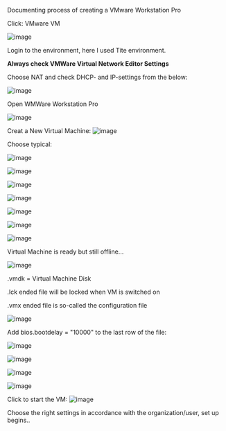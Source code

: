 Documenting process of creating a VMware Workstation Pro 


Click: VMware VM

![image](https://user-images.githubusercontent.com/19546253/233603926-bccefdb7-3a6b-4e2c-8e22-03f69d6a1e50.png)

Login to the environment, here I used Tite environment.

**Always check VMWare Virtual Network Editor Settings**

Choose NAT and check DHCP- and IP-settings from the below:

![image](https://user-images.githubusercontent.com/19546253/233604538-9978b837-f974-4c78-83f3-0de931a1ff35.png)

Open WMWare Workstation Pro 

![image](https://user-images.githubusercontent.com/19546253/233604964-f357e993-c7fa-45b8-88e2-61355a5dd960.png)

Creat a New Virtual Machine:
![image](https://user-images.githubusercontent.com/19546253/233605073-976e2945-ffca-4ba1-9bbf-d1ec6891d0e7.png)


Choose typical:

![image](https://user-images.githubusercontent.com/19546253/233605348-489df61c-1410-4ae1-8168-42ac91da5d6e.png)

![image](https://user-images.githubusercontent.com/19546253/233605489-ca5f2760-693c-413c-8892-9bb8dfb90474.png)


![image](https://user-images.githubusercontent.com/19546253/233605596-4cc17722-7b33-498a-b74d-188fe038704d.png)

![image](https://user-images.githubusercontent.com/19546253/233606913-7c36d960-226f-4583-9bc4-3e8016896f52.png)

![image](https://user-images.githubusercontent.com/19546253/233607003-bc0a57f6-c274-4271-8ddc-2c84d7201ec6.png)

![image](https://user-images.githubusercontent.com/19546253/233607052-a1e5fb1f-accc-41ee-bfd3-3da90781a264.png)

![image](https://user-images.githubusercontent.com/19546253/233607201-63a75c40-ddab-4118-9809-acbcadec6046.png)


Virtual Machine is ready but still offline...

![image](https://user-images.githubusercontent.com/19546253/233608371-158c92e2-3e17-4d7f-9649-e8b550d5eeb0.png)

.vmdk = Virtual Machine Disk 

.lck ended file will be locked when VM is switched on 

.vmx ended file is so-called the configuration file

![image](https://user-images.githubusercontent.com/19546253/233609033-e20bb711-f6d2-4976-a1c4-bbb259e368e1.png)

Add bios.bootdelay = "10000" to the last row of the file:

![image](https://user-images.githubusercontent.com/19546253/233609164-d0dc391d-9869-443d-ad49-78d1a7282e3d.png)


![image](https://user-images.githubusercontent.com/19546253/233609513-8788cb8c-2f4c-4bd5-a02f-d7115192c0d3.png)



![image](https://user-images.githubusercontent.com/19546253/233609679-53ec5c03-9cd6-4ca7-8f05-22d72be58223.png)


![image](https://user-images.githubusercontent.com/19546253/233609914-84a0f241-6f29-4891-8501-7c4333401f49.png)


Click to start the VM:
![image](https://user-images.githubusercontent.com/19546253/233611263-89055c9a-c481-4ac8-90b3-fda3f38c82c2.png)

Choose the right settings in accordance with the organization/user, set up begins..




